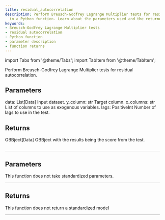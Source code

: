 ```yaml
---
title: residual_autocorrelation
description: Perform Breusch-Godfrey Lagrange Multiplier tests for residual autocorrelation
  in a Python function. Learn about the parameters used and the returned object.
keywords:
- Breusch-Godfrey Lagrange Multiplier tests
- residual autocorrelation
- Python function
- parameter description
- function returns
---
```




<!-- markdownlint-disable MD012 MD031 MD033 -->

import Tabs from '@theme/Tabs';
import TabItem from '@theme/TabItem';

Perform Breusch-Godfrey Lagrange Multiplier tests for residual autocorrelation.

Parameters
----------
data: List[Data]
Input dataset.
y_column: str
Target column.
x_columns: str
List of columns to use as exogenous variables.
lags: PositiveInt
Number of lags to use in the test.

Returns
-------
OBBject[Data]
OBBject with the results being the score from the test.

```python wordwrap

```

---

## Parameters

This function does not take standardized parameters.

---

## Returns

This function does not return a standardized model

---

